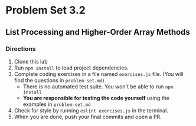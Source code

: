 # Problem Set 3.2
## List Processing and Higher-Order Array Methods

### Directions
1. Clone this lab
2. Run `npm install` to load project dependencies.
3. Complete coding exercises in a file named `exercises.js` file. (You will find the questions in `problem-set.md`)
    * There is no automated test suite. You won't be able to run `npm install`
    * **You are responsible for testing the code yourself** using the examples in `problem-set.md`
4. Check for style by running `eslint exercises.js` in the terminal.
5. When you are done, push your final commits and open a PR.

